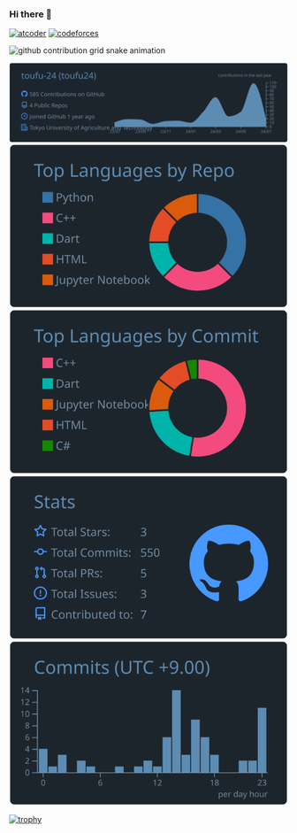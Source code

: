 ### Hi there 👋

<!--
**toufu-24/toufu-24** is a ✨ _special_ ✨ repository because its `README.md` (this file) appears on your GitHub profile.

Here are some ideas to get you started:

- 🔭 I’m currently working on ...
- 🌱 I’m currently learning ...
- 👯 I’m looking to collaborate on ...
- 🤔 I’m looking for help with ...
- 💬 Ask me about ...
- 📫 How to reach me: ...
- 😄 Pronouns: ...
- ⚡ Fun fact: ...
-->
[![atcoder](https://img.shields.io/endpoint?url=https%3A%2F%2Fatcoder-badges.now.sh%2Fapi%2Fatcoder%2Fjson%2Ftoufu24)](https://atcoder.jp/users/toufu24)
[![codeforces](https://img.shields.io/endpoint?url=https%3A%2F%2Fatcoder-badges.now.sh%2Fapi%2Fcodeforces%2Fjson%2Ftoufu24)](https://codeforces.com/profile/toufu24)

<picture>
  <source media="(prefers-color-scheme: dark)" srcset="https://raw.githubusercontent.com/toufu-24/toufu-24/main/img/snake-dark.svg">
  <source media="(prefers-color-scheme: light)" srcset="https://raw.githubusercontent.com/toufu-24/toufu-24/main/img/snake.svg">
  <img alt="github contribution grid snake animation" src="https://raw.githubusercontent.com/toufu-24/toufu-24/main/img/grid-snake.svg">
</picture>

![](https://raw.githubusercontent.com/toufu-24/toufu-24/main/profile-summary-card-output/city_lights/0-profile-details.svg)
![](https://raw.githubusercontent.com/toufu-24/toufu-24/main/profile-summary-card-output/city_lights/1-repos-per-language.svg) ![](https://raw.githubusercontent.com/toufu-24/toufu-24/main/profile-summary-card-output/city_lights/2-most-commit-language.svg)
![](https://raw.githubusercontent.com/toufu-24/toufu-24/main/profile-summary-card-output/city_lights/3-stats.svg) ![](https://raw.githubusercontent.com/toufu-24/toufu-24/main/profile-summary-card-output/city_lights/4-productive-time.svg)

<!--
<p align="left"> 
  <img alt="Top Langs" height="150px" src="https://github-readme-stats.vercel.app/api/top-langs/?username=toufu-24&layout=compact&count_private=true&show_icons=true&theme=tokyonight" />
  <img alt="github stats" height="150px" src="https://github-readme-stats.vercel.app/api?username=toufu-24&count_private=true&show_icons=true&show_icons=true&theme=tokyonight" />
</p>
-->

[![trophy](https://github-profile-trophy.vercel.app/?username=toufu-24&theme=onedark&column=4
)](https://github.com/ryo-ma/github-profile-trophy)
